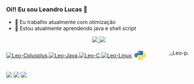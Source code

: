 ### Oi!! Eu sou Leandro Lucas 👋


- 🔭 Eu trabalho atualmente com otimização
- 🌱 Estou atualmente aprendendo java e shell script


<div align="center">
  <a href="https://github.com/TheeViolinist">
  <img height="180em" src="https://github-readme-stats.vercel.app/api?username=TheeViolinist&show_icons=true&theme=dracula&include_all_commits=true&count_private=true"/>
  <img height="180em" src="https://github-readme-stats.vercel.app/api/top-langs/?username=TheeViolinist&layout=compact&langs_count=7&theme=dracula"/>
</div>
  
  
<div style="display: inline_block"><br>
  
  <img align="center" alt="Leo-Cplusplus" height="30" width="40" src="https://cdn.jsdelivr.net/gh/devicons/devicon/icons/cplusplus/cplusplus-original.svg">
  <img align="center" alt="Leo-Java" height="30" width="40" src="https://cdn.jsdelivr.net/gh/devicons/devicon/icons/java/java-original.svg" >
  <img align="center" alt="Leo-C" height="30" width="40" src="https://cdn.jsdelivr.net/gh/devicons/devicon/icons/c/c-original.svg" >
  <img align="center" alt="Leo-Linux" height="30" width="40"  src="https://cdn.jsdelivr.net/gh/devicons/devicon/icons/linux/linux-original.svg">
  <img align="center" alt="Leo-Python" height="30" width="40" src="https://raw.githubusercontent.com/devicons/devicon/master/icons/python/python-original.svg">
  <img align="right" alt="Leo-pic" height="150" style="border-radius:50px;" src="https://cdn.discordapp.com/attachments/654869802573234186/992015608461922304/letter-l.png">
</div>
  
  ##
  
  
  <div> 
  <a href="https://www.instagram.com/leandrolucas_/" target="_blank"><img src="https://img.shields.io/badge/-Instagram-%23E4405F?style=for-the-badge&logo=instagram&logoColor=white" target="_blank"></a>
  <a href = "leoviolinist22@gmail.com"><img src="https://img.shields.io/badge/-Gmail-%23333?style=for-the-badge&logo=gmail&logoColor=white" target="_blank"></a>
  <a href="https://www.linkedin.com/in/rafaella-ballerini-45875016a" target="_blank"><img src="https://img.shields.io/badge/-LinkedIn-%230077B5?style=for-the-badge&logo=linkedin&logoColor=white" target="_blank"></a> 
 
 
</div>
